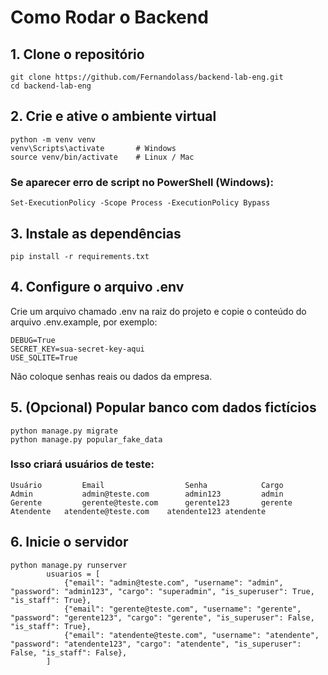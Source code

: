# Como Rodar o Backend 
## 1. Clone o repositório
```
git clone https://github.com/Fernandolass/backend-lab-eng.git
cd backend-lab-eng
```

## 2. Crie e ative o ambiente virtual
```
python -m venv venv
venv\Scripts\activate       # Windows
source venv/bin/activate    # Linux / Mac
```

### Se aparecer erro de script no PowerShell (Windows):

```
Set-ExecutionPolicy -Scope Process -ExecutionPolicy Bypass
```
## 3. Instale as dependências
```
pip install -r requirements.txt
```
## 4. Configure o arquivo .env

Crie um arquivo chamado .env na raiz do projeto e copie o conteúdo do arquivo .env.example, por exemplo:
```
DEBUG=True
SECRET_KEY=sua-secret-key-aqui
USE_SQLITE=True
```
Não coloque senhas reais ou dados da empresa.

## 5. (Opcional) Popular banco com dados fictícios
```
python manage.py migrate
python manage.py popular_fake_data
```

### Isso criará usuários de teste:
```
Usuário	        Email	               Senha	        Cargo
Admin	        admin@teste.com        admin123         admin
Gerente	        gerente@teste.com      gerente123       gerente
Atendente	atendente@teste.com    atendente123	atendente
```
## 6. Inicie o servidor
```
python manage.py runserver
        usuarios = [
            {"email": "admin@teste.com", "username": "admin", "password": "admin123", "cargo": "superadmin", "is_superuser": True, "is_staff": True},
            {"email": "gerente@teste.com", "username": "gerente", "password": "gerente123", "cargo": "gerente", "is_superuser": False, "is_staff": True},
            {"email": "atendente@teste.com", "username": "atendente", "password": "atendente123", "cargo": "atendente", "is_superuser": False, "is_staff": False},
        ]
```